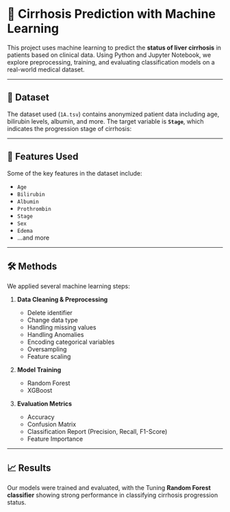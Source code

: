 # 🧬 Cirrhosis Prediction with Machine Learning

This project uses machine learning to predict the **status of liver cirrhosis** in patients based on clinical data. Using Python and Jupyter Notebook, we explore preprocessing, training, and evaluating classification models on a real-world medical dataset.

---

## 📁 Dataset

The dataset used (`1A.tsv`) contains anonymized patient data including age, bilirubin levels, albumin, and more. The target variable is **`Stage`**, which indicates the progression stage of cirrhosis:

---

## 🧪 Features Used

Some of the key features in the dataset include:

- `Age`
- `Bilirubin`
- `Albumin`
- `Prothrombin`
- `Stage`
- `Sex`
- `Edema`
- ...and more

---

## 🛠️ Methods

We applied several machine learning steps:

1. **Data Cleaning & Preprocessing**
   - Delete identifier
   - Change data type 
   - Handling missing values
   - Handling Anomalies
   - Encoding categorical variables
   - Oversampling
   - Feature scaling

3. **Model Training**  
   - Random Forest
   - XGBoost

4. **Evaluation Metrics**  
   - Accuracy
   - Confusion Matrix
   - Classification Report (Precision, Recall, F1-Score)
   - Feature Importance

---

## 📈 Results

Our models were trained and evaluated, with the Tuning **Random Forest classifier** showing strong performance in classifying cirrhosis progression status.
